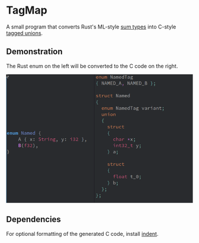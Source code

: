 # TagMap

A small program that converts Rust's ML-style [sum types](https://doc.rust-lang.org/book/ch06-01-defining-an-enum.html) into C-style
[tagged unions](https://en.wikipedia.org/wiki/Tagged_union).


## Demonstration
The Rust enum on the left will be converted to the C code on the right.

![demo](./static/demo.png)

## Dependencies

For optional formatting of the generated C code, install [indent](https://www.gnu.org/software/indent/).
